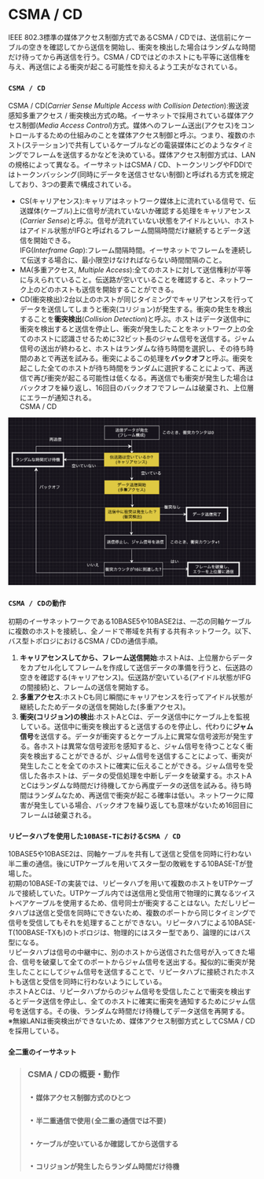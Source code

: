 # CSMA / CD
IEEE 802.3標準の媒体アクセス制御方式であるCSMA / CDでは、送信前にケーブルの空きを確認してから送信を開始し、衝突を検出した場合はランダムな時間だけ待ってから再送信を行う。CSMA / CDではどのホストにも平等に送信権を与え、再送信による衝突が起こる可能性を抑えるよう工夫がなされている。

### `CSMA / CD`
CSMA / CD(*Carrier Sense Multiple Access with Collision Detection*):搬送波感知多重アクセス / 衝突検出方式の略。イーサネットで採用されている媒体アクセス制御(*Media Access Control*)方式。媒体へのフレーム送出(アクセス)をコントロールするための仕組みのことを媒体アクセス制御と呼ぶ。つまり、複数のホスト(ステーション)で共有しているケーブルなどの電装媒体にどのようなタイミングでフレームを送信するかなどを決めている。媒体アクセス制御方式は、LANの規格によって異なる。イーサネットはCSMA / CD、トークンリングやFDDIではトークンバッシング(同時にデータを送信させない制御)と呼ばれる方式を規定しており、3つの要素で構成されている。
- CS(キャリアセンス):キャリアはネットワーク媒体上に流れている信号で、伝送媒体(ケーブル)上に信号が流れていないか確認する処理をキャリアセンス(*Carrier Sense*)と呼ぶ。信号が流れていない状態をアイドルといい、ホストはアイドル状態がIFGと呼ばれるフレーム間隔時間だけ継続するとデータ送信を開始できる。  
IFG(*Interframe Gap*):フレーム間隔時間。イーサネットでフレームを連続して伝送する場合に、最小限空けなければならない時間間隔のこと。
- MA(多重アクセス, *Multiple Access*):全てのホストに対して送信権利が平等に与えられていること。伝送路が空いていることを確認すると、ネットワーク上のどのホストも送信を開始することができる。
- CD(衝突検出):2台以上のホストが同じタイミングでキャリアセンスを行ってデータを送信してしまうと衝突(コリジョン)が発生する。衝突の発生を検出することを**衝突検出**(*Collision Detection*)と呼ぶ。ホストはデータ送信中に衝突を検出すると送信を停止し、衝突が発生したことをネットワーク上の全てのホストに認識させるために32ビット長のジャム信号を送信する。ジャム信号の送出が終わると、ホストはランダムな待ち時間を選択し、その待ち時間のあとで再送を試みる。衝突によるこの処理を**バックオフ**と呼ぶ。衝突を起こした全てのホストが待ち時間をランダムに選択することによって、再送信で再び衝突が起こる可能性は低くなる。再送信でも衝突が発生した場合はバックオフを繰り返し、16回目のバックオフでフレームは破棄され、上位層にエラーが通知される。  
CSMA / CD
<img width="800" alt="" src="../images/CSMACD.png">

### `CSMA / CDの動作`
初期のイーサネットワークである10BASE5や10BASE2は、一芯の同軸ケーブルに複数のホストを接続し、全ノードで帯域を共有する共有ネットワーク。以下、バス型トポロジにおけるCSMA / CDの通信手順。  
1. **キャリアセンスしてから、フレーム送信開始**:ホストAは、上位層からデータをカプセル化してフレームを作成して送信データの準備を行うと、伝送路の空きを確認する(キャリアセンス)。伝送路が空いている(アイドル状態がIFGの間接続)と、フレームの送信を開始する。
2. **多重アクセス**:ホストCも同じ瞬間にキャリアセンスを行ってアイドル状態が継続したためデータの送信を開始した(多重アクセス)。
3. **衝突(コリジョン)の検出**:ホストAとCは、データ送信中にケーブル上を監視している。送信中に衝突を検出すると送信するのを停止し、代わりに**ジャム信号**を送信する。データが衝突するとケーブル上に異常な信号波形が発生する。各ホストは異常な信号波形を感知すると、ジャム信号を待つことなく衝突を検出することができるが、ジャム信号を送信することによって、衝突が発生したことを全てのホストに確実に伝えることができる。ジャム信号を受信した各ホストは、データの受信処理を中断しデータを破棄する。ホストAとCはランダムな時間だけ待機してから再度データの送信を試みる。待ち時間はランダムなため、再送信で衝突が起こる確率は低い。ネットワークに障害が発生している場合、バックオフを繰り返しても意味がないため16回目にフレームは破棄される。

### `リピータハブを使用した10BASE-TにおけるCSMA / CD`
10BASE5や10BASE2は、同軸ケーブルを共有して送信と受信を同時に行わない半二重の通信。後にUTPケーブルを用いてスター型の敗戦をする10BASE-Tが登場した。  
初期の10BASE-Tの実装では、リピータハブを用いて複数のホストをUTPケーブルで接続していた。UTPケーブル内では送信用と受信用で物理的に異なるツイストペアケーブルを使用するため、信号同士が衝突することはない。ただしリピータハブは送信と受信を同時にできないため、複数のポートから同じタイミングで信号を受信してもそれを処理することができない。リピータハブによる10BASE-T(100BASE-TXも)のトポロジは、物理的にはスター型であり、論理的にはバス型になる。  
リピータハブは信号の中継中に、別のホストから送信された信号が入ってきた場合、信号を破棄して全てのポートからジャム信号を送出する。擬似的に衝突が発生したことにしてジャム信号を送信することで、リピータハブに接続されたホストも送信と受信を同時に行わないようにしている。  
ホストAとCは、リピータハブからのジャム信号を受信したことで衝突を検出するとデータ送信を停止し、全てのホストに確実に衝突を通知するためにジャム信号を送信する。その後、ランダムな時間だけ待機してデータ送信を再開する。  
※無線LANは衝突検出ができないため、媒体アクセス制御方式としてCSMA / CDを採用している。

### `全二重のイーサネット`

> ### CSMA / CDの概要・動作
> ### ・`媒体アクセス制御方式のひとつ`
> ### ・`半二重通信で使用(全二重の通信では不要)`
> ### ・`ケーブルが空いているか確認してから送信する`
> ### ・`コリジョンが発生したらランダム時間だけ待機`
